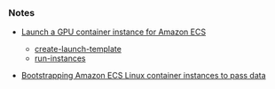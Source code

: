 <br>

### Notes

* [Launch a GPU container instance for Amazon ECS](https://docs.aws.amazon.com/AmazonECS/latest/developerguide/gpu-launch.html)
  * [create-launch-template](https://awscli.amazonaws.com/v2/documentation/api/latest/reference/ec2/create-launch-template.html)
  * [run-instances](https://awscli.amazonaws.com/v2/documentation/api/latest/reference/ec2/run-instances.html)

* [Bootstrapping Amazon ECS Linux container instances to pass data](https://docs.aws.amazon.com/AmazonECS/latest/developerguide/bootstrap_container_instance.html)

<br>
<br>

<br>
<br>

<br>
<br>

<br>
<br>
